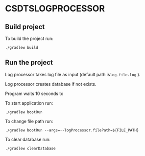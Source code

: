 # CSDTSLOGPROCESSOR

## Build project

To build the project run:

```
./gradlew build
```

## Run the project

Log processor takes log file as input (default path is```log-file.log``` ).

Log processor creates database if not exists. 

Program waits 10 seconds to 

To start application run:
```
./gradlew bootRun
```

To change file path run:

```
./gradlew bootRun --args=--logProcessor.filePath=${FILE_PATH}
```

To clear database run:

```
./gradlew clearDatabase
```

